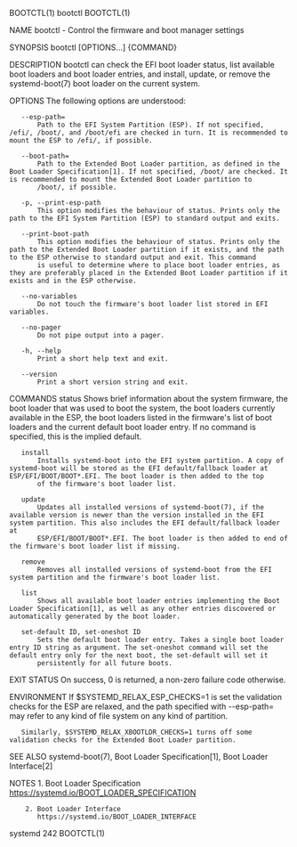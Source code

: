BOOTCTL(1)                                                                                         bootctl                                                                                         BOOTCTL(1)

NAME
       bootctl - Control the firmware and boot manager settings

SYNOPSIS
       bootctl [OPTIONS...] {COMMAND}

DESCRIPTION
       bootctl can check the EFI boot loader status, list available boot loaders and boot loader entries, and install, update, or remove the systemd-boot(7) boot loader on the current system.

OPTIONS
       The following options are understood:

       --esp-path=
           Path to the EFI System Partition (ESP). If not specified, /efi/, /boot/, and /boot/efi are checked in turn. It is recommended to mount the ESP to /efi/, if possible.

       --boot-path=
           Path to the Extended Boot Loader partition, as defined in the Boot Loader Specification[1]. If not specified, /boot/ are checked. It is recommended to mount the Extended Boot Loader partition to
           /boot/, if possible.

       -p, --print-esp-path
           This option modifies the behaviour of status. Prints only the path to the EFI System Partition (ESP) to standard output and exits.

       --print-boot-path
           This option modifies the behaviour of status. Prints only the path to the Extended Boot Loader partition if it exists, and the path to the ESP otherwise to standard output and exit. This command
           is useful to determine where to place boot loader entries, as they are preferably placed in the Extended Boot Loader partition if it exists and in the ESP otherwise.

       --no-variables
           Do not touch the firmware's boot loader list stored in EFI variables.

       --no-pager
           Do not pipe output into a pager.

       -h, --help
           Print a short help text and exit.

       --version
           Print a short version string and exit.

COMMANDS
       status
           Shows brief information about the system firmware, the boot loader that was used to boot the system, the boot loaders currently available in the ESP, the boot loaders listed in the firmware's
           list of boot loaders and the current default boot loader entry. If no command is specified, this is the implied default.

       install
           Installs systemd-boot into the EFI system partition. A copy of systemd-boot will be stored as the EFI default/fallback loader at ESP/EFI/BOOT/BOOT*.EFI. The boot loader is then added to the top
           of the firmware's boot loader list.

       update
           Updates all installed versions of systemd-boot(7), if the available version is newer than the version installed in the EFI system partition. This also includes the EFI default/fallback loader at
           ESP/EFI/BOOT/BOOT*.EFI. The boot loader is then added to end of the firmware's boot loader list if missing.

       remove
           Removes all installed versions of systemd-boot from the EFI system partition and the firmware's boot loader list.

       list
           Shows all available boot loader entries implementing the Boot Loader Specification[1], as well as any other entries discovered or automatically generated by the boot loader.

       set-default ID, set-oneshot ID
           Sets the default boot loader entry. Takes a single boot loader entry ID string as argument. The set-oneshot command will set the default entry only for the next boot, the set-default will set it
           persistently for all future boots.

EXIT STATUS
       On success, 0 is returned, a non-zero failure code otherwise.

ENVIRONMENT
       If $SYSTEMD_RELAX_ESP_CHECKS=1 is set the validation checks for the ESP are relaxed, and the path specified with --esp-path= may refer to any kind of file system on any kind of partition.

       Similarly, $SYSTEMD_RELAX_XBOOTLDR_CHECKS=1 turns off some validation checks for the Extended Boot Loader partition.

SEE ALSO
       systemd-boot(7), Boot Loader Specification[1], Boot Loader Interface[2]

NOTES
        1. Boot Loader Specification
           https://systemd.io/BOOT_LOADER_SPECIFICATION

        2. Boot Loader Interface
           https://systemd.io/BOOT_LOADER_INTERFACE

systemd 242                                                                                                                                                                                        BOOTCTL(1)
